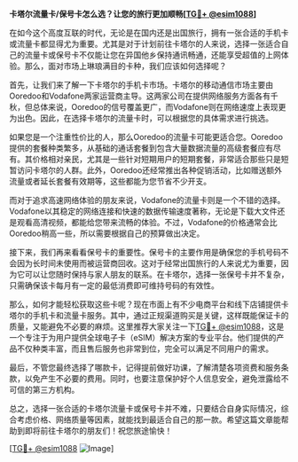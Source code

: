 **卡塔尔流量卡/保号卡怎么选？让您的旅行更加顺畅[[TG💪+ @esim1088](https://t.me/s/esim1088)]**

在如今这个高度互联的时代，无论是在国内还是出国旅行，拥有一张合适的手机卡或流量卡都显得尤为重要。尤其是对于计划前往卡塔尔的人来说，选择一张适合自己的流量卡或保号卡不仅能让您在异国他乡保持通讯畅通，还能享受超值的上网体验。那么，面对市场上琳琅满目的卡种，我们应该如何选择呢？

首先，让我们来了解一下卡塔尔的手机卡市场。卡塔尔的移动通信市场主要由Ooredoo和Vodafone两家运营商主导。这两家公司在提供网络服务方面各有千秋，但总体来说，Ooredoo的信号覆盖更广，而Vodafone则在网络速度上表现更为出色。因此，在选择卡塔尔的流量卡时，可以根据您的具体需求进行挑选。

如果您是一个注重性价比的人，那么Ooredoo的流量卡可能更适合您。Ooredoo提供的套餐种类繁多，从基础的通话套餐到包含大量数据流量的高级套餐应有尽有。其价格相对亲民，尤其是一些针对短期用户的短期套餐，非常适合那些只是短暂访问卡塔尔的人群。此外，Ooredoo还经常推出各种促销活动，比如赠送额外流量或者延长套餐有效期等，这些都能为您节省不少开支。

而对于追求高速网络体验的朋友来说，Vodafone的流量卡则是一个不错的选择。Vodafone以其稳定的网络连接和快速的数据传输速度著称，无论是下载大文件还是观看高清视频，都能给您带来流畅的体验。不过，Vodafone的价格通常会比Ooredoo稍高一些，所以需要根据自己的预算做出决定。

接下来，我们再来看看保号卡的重要性。保号卡的主要作用是确保您的手机号码不会因为长时间未使用而被运营商回收。这对于经常出国旅行的人来说尤为重要，因为它可以让您随时保持与家人朋友的联系。在卡塔尔，选择一张保号卡并不复杂，只需确保该卡每月有一定的最低消费即可维持号码的有效性。

那么，如何才能轻松获取这些卡呢？现在市面上有不少电商平台和线下店铺提供卡塔尔的手机卡和流量卡服务。其中，通过正规渠道购买是关键，这样既能保证卡的质量，又能避免不必要的麻烦。这里推荐大家关注一下[TG💪+ @esim1088](https://t.me/s/esim1088)，这是一个专注于为用户提供全球电子卡（eSIM）解决方案的专业平台。他们提供的产品不仅种类丰富，而且售后服务也非常到位，完全可以满足不同用户的需求。

最后，不管您最终选择了哪款卡，记得提前做好功课，了解清楚各项资费和服务条款，以免产生不必要的费用。同时，也要注意保护好个人信息安全，避免泄露给不可信的第三方机构。

总之，选择一张合适的卡塔尔流量卡或保号卡并不难，只要结合自身实际情况，综合考虑价格、网络质量等因素，就能找到最适合自己的那一款。希望这篇文章能帮助到即将前往卡塔尔的朋友们！祝您旅途愉快！

[[TG💪+ @esim1088](https://t.me/s/esim1088) ![Image](https://i.postimg.cc/4NQfJmqS/Snipaste-2025-05-13-00-14-12.png)]